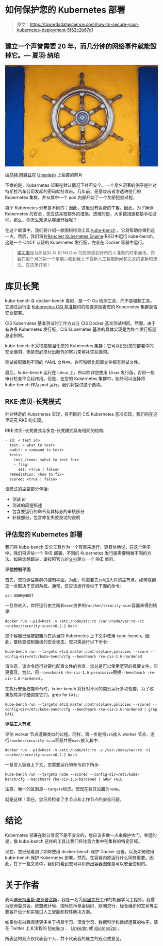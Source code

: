 # 如何保护您的 Kubernetes 部署

> 原文：<https://towardsdatascience.com/how-to-secure-your-kubernetes-deployment-5f52c2b67c1>

## 建立一个声誉需要 20 年，而几分钟的网络事件就能毁掉它。— **夏羽·纳珀**

![](img/a3411124cc44bb75ad9bce40adc767d3.png)

由[马特·阿特兹](https://unsplash.com/@mattartz?utm_source=medium&utm_medium=referral)在 [Unsplash](https://unsplash.com?utm_source=medium&utm_medium=referral) 上拍摄的照片

不幸的是，Kubernetes 部署在默认情况下并不安全。一个臭名昭著的例子是针对特斯拉汽车公司发起的密码劫持攻击。几年前，恶意攻击者渗透进他们的 Kubernetes 集群，并从其中一个 pod 内部开始了一个加密挖掘过程。

每个 Kubernetes 分布是不同的；因此，这里没有免费的午餐。因此，为了确保 Kubernetes 的安全，您应该采取额外的措施，遗憾的是，大多数措施都是手动过程。那么，你怎么知道从哪里开始呢？

在这个故事中，我们将介绍一款围棋检测工具 [kube-bench](https://github.com/aquasecurity/kube-bench) ，它将帮助你做到这一点。然后，我们将在[Rancher Kubernetes Engine](https://rancher.com/docs/rke/latest/en/)(RKE)中运行 kube-bench，这是一个 CNCF 认证的 Kubernetes 发行版，完全在 Docker 容器中运行。

> [学习率](https://www.dimpo.me/newsletter?utm_source=medium&utm_medium=article&utm_campaign=kube-bench)是为那些对 AI 和 MLOps 的世界感到好奇的人准备的时事通讯。你会在每个月的第一个星期六收到我关于最新人工智能新闻和文章的更新和想法。在这里订阅！

# 库贝长凳

kube-bench 与 docker-bench 类似，是一个 Go 检测工具，而不是强制工具。它通过运行由 [Kubernetes CSI 基准](https://www.cisecurity.org/benchmark/kubernetes)提供的检查来检查您的 Kubernetes 集群是否安全部署。

[](https://medium.com/geekculture/your-docker-setup-is-like-a-swiss-cheese-heres-how-to-fix-it-cd1f49f40256)  

CIS Kubernetes 基准测试的工作方式与 CIS Docker 基准测试相同。然而，由于有许多 Kubernetes 发行版，CIS Kubernetes 基准的具体实现是为每个发行版量身定制的。

kube-bench 不采取措施强化您的 Kubernetes 集群；它可以识别您的部署中的安全漏洞，但是您必须付出额外的努力来填补这些漏洞。

测试被配置到不同的 YAML 文件中。许可和强化配置文件都有测试文件。

最后，kube-bench 运行在 Linux 上，所以除非您使用 Linux 发行版，否则一些审计检查不会起作用。但是，在您的 Kubernetes 集群中，始终可以选择将 kube-bench 作为 pod 运行。我们将探讨这个选项。

## RKE·库贝-长凳模式

针对特定的 Kubernetes 实现，有不同的 CIS Kubernetes 基准实现。我们将在这里研究 RKE 的实现。

RKE·库贝-长凳模式与多克-长凳模式具有相同的结构:

```
- id: < test id>
  text: < what to test>
  audit: < command to test>
  tests:
    test_items: <what to test for>
    — flag:
      set: <true | false>
  remediation: <how to fix>
  scored: <true | false>
```

该模式的主要部分包括:

*   测试 id
*   测试的简短描述
*   包含要运行的命令及其标志的审核部分
*   补救部分，包含修复失败测试的说明

## 评估您的 Kubernetes 部署

我们将 kube-bench 安全工具作为一个容器来运行。更具体地说，在这个例子中，我们将评估一个 RKE 部署。不同的 Kubernetes 发行版需要稍微不同的方法。如果您想跟进，请按照官方的[文档](https://rancher.com/docs/rke/latest/en/installation/)建立一个 RKE 集群。

**评估控制平面**

首先，您将评估集群的控制平面。为此，你需要先`ssh`进入你的主节点。如何做到这一点取决于您的系统。通常，您应该运行类似于下面的命令:

```
ssh USER@HOST
```

一旦你进入，你将运行由兰斯和`exec`提供的`rancher/security-scan`容器来得到结果:

```
docker run --pid=host -v /etc:/node/etc:ro /var:/node/var:ro -it rancher/security-scan:v0.2.2 bash
```

这个容器已经被配置为在适当的 Kubernetes 上下文中使用 kube-bench。因此，要检查控制面板的安全状态，您只需运行以下命令:

```
kube-bench run --targets etcd,master,controlplane,policies --score --config-dir=/etc/kube-bench/cfg --benchmark rke-cis-1.6-hardened
```

请注意，该命令运行对硬化配置文件的检查。您总是可以使用宽容的概要文件，它更宽容。为此，用`--benchmark rke-cis-1.6-permissive`替换`--benchmark rke-cis-1.6-hardened` 。

在执行安全扫描命令时，kube-bench 将针对不同的类别运行多项检查。为了收集故障并仔细调查它们，grep for `FAIL`:

```
kube-bench run --targets etcd,master,controlplane,policies --scored --config-dir=/etc/kube-bench/cfg --benchmark rke-cis-1.6-hardened | grep FAIL
```

**评估工人节点**

评估 worker 节点遵循类似的过程。同样，第一步是将`ssh`放入 worker 节点，运行`rancher/security-scan`容器并将`exec`放入其中:

```
docker run --pid=host -v /etc:/node/etc:ro -v /var:/node/var:ro -ti rancher/security-scan:v0.2.2 bash
```

一旦进入容器上下文，您需要运行的命令如下所示:

```
kube-bench run --targets node --scored --config-dir=/etc/kube-bench/cfg --benchmark rke-cis-1.6-hardened | GREP FAIL
```

注意，唯一的区别是`--targets`标志。您现在将其设置为`node`。

就是这样！现在，您已经检查了主节点和工作节点的安全问题。

# 结论

Kubernetes 部署在默认情况下是不安全的，您应该多做一点来保护大门。幸运的是，像 kube-bench 这样的工具让我们将注意力集中在集群的特定区域。

现在，您已经看到了如何使用 docker-bench 保护 Docker 设置，以及如何使用 kube-bench 保护 Kubernetes 部署。然而，在容器内部运行什么同样重要。因此，在下一篇文章中，我们将看到您可以判断出容器图像是可以安全使用的。

# 关于作者

我叫[迪米特里斯·波罗普洛斯](https://www.dimpo.me/?utm_source=medium&utm_medium=article&utm_campaign=kube-bench)，我是一名为[阿里克托](https://www.arrikto.com/)工作的机器学习工程师。我曾为欧洲委员会、欧盟统计局、国际货币基金组织、欧洲央行、经合组织和宜家等主要客户设计和实施过人工智能和软件解决方案。

如果你有兴趣阅读更多关于机器学习、深度学习、数据科学和数据运算的帖子，请在 Twitter 上关注我的 [Medium](https://towardsdatascience.com/medium.com/@dpoulopoulos/follow) 、 [LinkedIn](https://www.linkedin.com/in/dpoulopoulos/) 或 [@james2pl](https://twitter.com/james2pl) 。

所表达的观点仅代表我个人，并不代表我的雇主的观点或意见。
